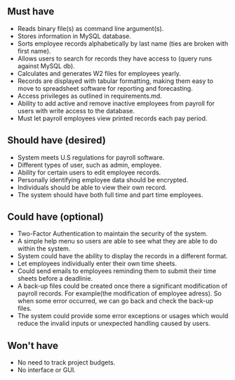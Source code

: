 ## Must have
* Reads binary file(s) as command line argument(s).
* Stores information in MySQL database.
* Sorts employee records alphabetically by last name (ties are broken with first name).
* Allows users to search for records they have access to (query runs against MySQL db).
* Calculates and generates W2 files for employees yearly.
* Records are displayed with tabular formatting, making them easy to move to spreadsheet software for reporting and forecasting.
* Access privileges as outlined in requirements.md.
* Ability to add active and remove inactive employees from payroll for users with write access to the database.
* Must let payroll employees view printed records each pay period.

## Should have (desired)
* System meets U.S regulations for payroll software.
* Different types of user, such as admin, employee.
* Ability for certain users to edit employee records.
* Personally identifying employee data should be encrypted.
* Individuals should be able to view their own record.
* The system should have both full time and part time employees.

## Could have (optional)
* Two-Factor Authentication to maintain the security of the system.
* A simple help menu so users are able to see what they are able to do within the system.
* System could have the ability to display the records in a different format.
* Let employees individually enter their own time sheets.
* Could send emails to employees reminding them to submit their time sheets before a deadlinie.
* A back-up files could be created once there a significant modification of payroll records. For example(the modification of employee adress). So when some error occurred, we can go back and check the back-up files.
* The system could provide some error exceptions or usages which would reduce the invalid inputs or unexpected handling caused by users.

## Won't have
* No need to track project budgets.
* No interface or GUI.
